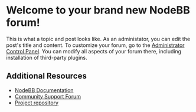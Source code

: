 # Welcome to your brand new NodeBB forum!

This is what a topic and post looks like. As an administator, you can edit the post\'s title and content.
To customize your forum, go to the [Administrator Control Panel](../../admin). You can modify all aspects of your forum there, including installation of third-party plugins.

## Additional Resources

* [NodeBB Documentation](https://docs.nodebb.org)
* [Community Support Forum](https://community.nodebb.org)
* [Project repository](https://github.com/nodebb/nodebb)
